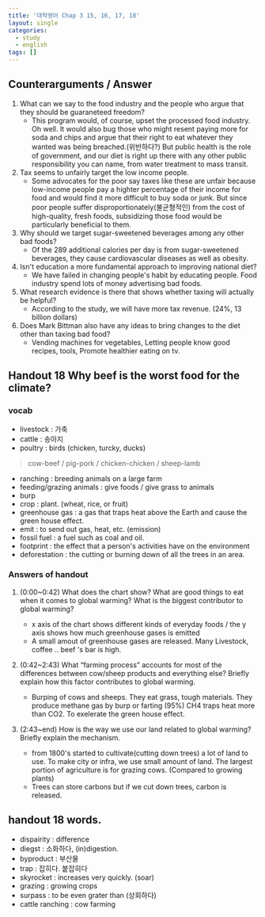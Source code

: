 ```yaml
---
title: '대학영어 Chap 3 15, 16, 17, 18'
layout: single
categories:
  - study
  - english
tags: []
---
```


## Counterarguments / Answer

1. What can we say to the food industry and the people who argue that they should be guaraneteed freedom?
    - This program would, of course, upset the processed food industry. Oh well. It would also bug those who might resent paying more for soda and chips and argue that their right to eat whatever they wanted was being breached.(위반하다?) But public health is the role of government, and our diet is right up there with any other public responsibility you can name, from water treatment to mass transit.
2. Tax seems to unfairly target the low income people.
    - Some advocates for the poor say taxes like these are unfair because low-income people pay a highter percentage of their income for food and would find it more difficult to buy soda or junk. But since poor people suffer disproportionately(불균형적인) from the cost of high-quality, fresh foods, subsidizing those food would be particularly beneficial to them. 
3. Why should we target sugar-sweetened beverages among any other bad foods?
    - Of the 289 additional calories per day is from sugar-sweetened beverages, they cause cardiovascular diseases as well as obesity. 
4. Isn't education a more fundamental approach to improving national diet?
    - We have failed in changing people's habit by educating people. Food industry spend lots of money advertising bad foods. 
5. What research evidence is there that shows whether taxing will actually be helpful?
    - According to the study, we will have more tax revenue. (24%, 13 billion dollars)
6. Does Mark Bittman also have any ideas to bring changes to the diet other than taxing bad food?
    - Vending machines for vegetables, Letting people know good recipes, tools, Promote healthier eating on tv.

## Handout 18 Why beef is the worst food for the climate?

### vocab

- livestock : 가축
- cattle : 송아지
- poultry : birds (chicken, turcky, ducks)

> cow-beef / pig-pork / chicken-chicken / sheep-lamb

- ranching : breeding animals on a large farm
- feeding/grazing animals : give foods / give grass to animals
- burp 
- crop : plant. (wheat, rice, or fruit)
- greenhouse gas : a gas that traps heat above the Earth and cause the green house effect. 
- emit : to send out gas, heat, etc. (emission)
- fossil fuel : a fuel such as coal and oil.
- footprint : the effect that a person's activities have on the environment
- deforestation : the cutting or burning down of all the trees in an area.

### Answers of handout

1. (0:00~0:42) What does the chart show? What are good things to eat when it comes to global warming? What is the biggest contributor to global warming?
    - x axis of the chart shows different kinds of everyday foods / the y axis shows how much greenhouse gases is emitted 
    - A small amout of greenhouse gases are released. Many Livestock, coffee .. beef 's bar is high.

2. (0:42~2:43) What “farming process” accounts for most of the differences between cow/sheep products and everything else? Briefly explain how this factor contributes to global warming.
    - Burping of cows and sheeps. They eat grass, tough materials. They produce methane gas by burp or farting (95%) CH4 traps heat more than CO2. To exelerate the green house effect.

3. (2:43~end) How is the way we use our land related to global warming? Briefly explain the mechanism.
   - from 1800's started to cultivate(cutting down trees) a lot of land to use. To make city or infra, we use small amount of land. The largest portion of agriculture is for grazing cows. (Compared to growing plants)
   - Trees can store carbons but if we cut down trees, carbon is released.

## handout 18 words.

- dispairity : difference
- diegst : 소화하다, (in)digestion.
- byproduct : 부산물
- trap : 잡히다. 붙잡히다
- skyrocket : increases very quickly. (soar)
- grazing : growing crops
- surpass : to be even grater than (상회하다)
- cattle ranching : cow farming